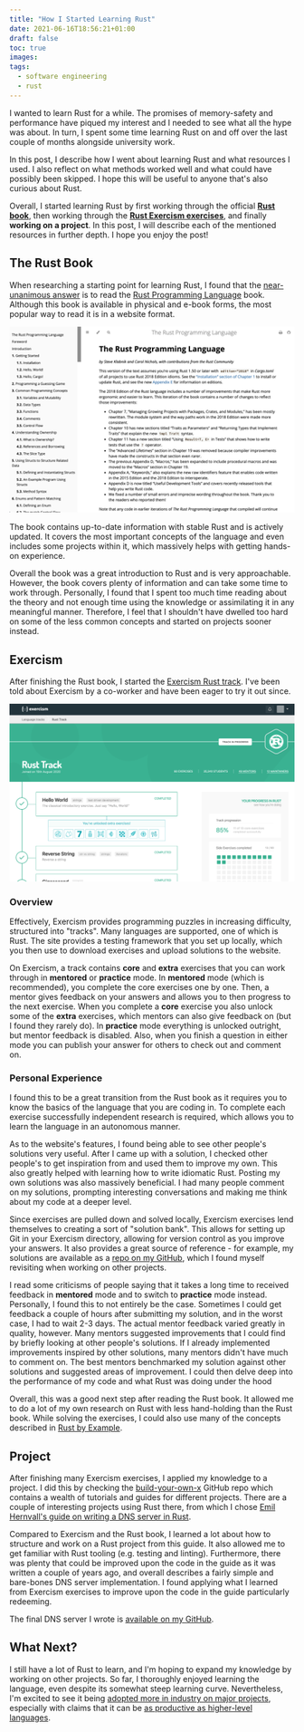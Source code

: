 ```yaml
---
title: "How I Started Learning Rust"
date: 2021-06-16T18:56:21+01:00
draft: false
toc: true
images:
tags:
  - software engineering
  - rust
---
```


I wanted to learn Rust for a while. The promises of memory-safety and performance have piqued my interest and I needed to see what all the hype was about. In turn, I spent some time learning Rust on and off over the last couple of months alongside university work.

In this post, I describe how I went about learning Rust and what resources I used. I also reflect on what methods worked well and what could have possibly been skipped. I hope this will be useful to anyone that's also curious about Rust.

Overall, I started learning Rust by first working through the official [**Rust book**](https://doc.rust-lang.org/book/), then working through the [**Rust Exercism exercises**](https://exercism.io/my/tracks/rust), and finally **working on a project**. In this post, I will describe each of the mentioned resources in further depth. I hope you enjoy the post!

## The Rust Book

When researching a starting point for learning Rust, I found that the [near-unanimous answer](https://www.reddit.com/r/rust/comments/en3wjg/best_way_to_start_learning_rust/) is to read the [Rust Programming Language](https://doc.rust-lang.org/book/) book. Although this book is available in physical and e-book forms, the most popular way to read it is in a website format.

![The Rust Book Screenshot](img/book.png)

The book contains up-to-date information with stable Rust and is actively updated. It covers the most important concepts of the language and even includes some projects within it, which massively helps with getting hands-on experience.

Overall the book was a great introduction to Rust and is very approachable. However, the book covers plenty of information and can take some time to work through. Personally, I found that I spent too much time reading about the theory and not enough time using the knowledge or assimilating it in any meaningful manner. Therefore, I feel that I shouldn't have dwelled too hard on some of the less common concepts and started on projects sooner instead.

## Exercism

After finishing the Rust book, I started the [Exercism Rust track](https://exercism.io/my/tracks/rust). I've been told about Exercism by a co-worker and have been eager to try it out since.

![Exercism Screenshot](img/exercism.png)

### Overview

Effectively, Exercism provides programming puzzles in increasing difficulty, structured into "tracks". Many languages are supported, one of which is Rust. The site provides a testing framework that you set up locally, which you then use to download exercises and upload solutions to the website.

On Exercism, a track contains **core** and **extra** exercises that you can work through in **mentored** or **practice** mode. In **mentored** mode (which is recommended), you complete the core exercises one by one. Then, a mentor gives feedback on your answers and allows you to then progress to the next exercise. When you complete a **core** exercise you also unlock some of the **extra** exercises, which mentors can also give feedback on (but I found they rarely do). In **practice** mode everything is unlocked outright, but mentor feedback is disabled. Also, when you finish a question in either mode you can publish your answer for others to check out and comment on.

### Personal Experience

I found this to be a great transition from the Rust book as it requires you to know the basics of the language that you are coding in. To complete each exercise successfully independent research is required, which allows you to learn the language in an autonomous manner.

As to the website's features, I found being able to see other people's solutions very useful. After I came up with a solution, I checked other people's to get inspiration from and used them to improve my own. This also greatly helped with learning how to write idiomatic Rust. Posting my own solutions was also massively beneficial. I had many people comment on my solutions, prompting interesting conversations and making me think about my code at a deeper level.

Since exercises are pulled down and solved locally, Exercism exercises lend themselves to creating a sort of "solution bank". This allows for setting up Git in your Exercism directory, allowing for version control as you improve your answers. It also provides a great source of reference - for example, my solutions are available as a [repo on my GitHub](https://github.com/dominikrys/rust-exercism), which I found myself revisiting when working on other projects.

I read some criticisms of people saying that it takes a long time to received feedback in **mentored** mode and to switch to **practice** mode instead. Personally, I found this to not entirely be the case. Sometimes I could get feedback a couple of hours after submitting my solution, and in the worst case, I had to wait 2-3 days. The actual mentor feedback varied greatly in quality, however. Many mentors suggested improvements that I could find by briefly looking at other people's solutions. If I already implemented improvements inspired by other solutions, many mentors didn't have much to comment on. The best mentors benchmarked my solution against other solutions and suggested areas of improvement. I could then delve deep into the performance of my code and what Rust was doing under the hood

Overall, this was a good next step after reading the Rust book. It allowed me to do a lot of my own research on Rust with less hand-holding than the Rust book. While solving the exercises, I could also use many of the concepts described in [Rust by Example](https://doc.rust-lang.org/rust-by-example/).

## Project

After finishing many Exercism exercises, I applied my knowledge to a project. I did this by checking the [build-your-own-x](https://github.com/danistefanovic/build-your-own-x) GitHub repo which contains a wealth of tutorials and guides for different projects. There are a couple of interesting projects using Rust there, from which I chose [Emil Hernvall's guide on writing a DNS server in Rust](https://github.com/EmilHernvall/dnsguide/blob/master/README.md).

Compared to Exercism and the Rust book, I learned a lot about how to structure and work on a Rust project from this guide. It also allowed me to get familiar with Rust tooling (e.g. testing and linting). Furthermore, there was plenty that could be improved upon the code in the guide as it was written a couple of years ago, and overall describes a fairly simple and bare-bones DNS server implementation. I found applying what I learned from Exercism exercises to improve upon the code in the guide particularly redeeming.

The final DNS server I wrote is [available on my GitHub](https://github.com/dominikrys/dns-server).

## What Next?

I still have a lot of Rust to learn, and I'm hoping to expand my knowledge by working on other projects. So far, I thoroughly enjoyed learning the language, even despite its somewhat steep learning curve. Nevertheless, I'm excited to see it being [adopted more in industry on major projects](https://www.zdnet.com/article/google-backs-effort-to-bring-rust-to-the-linux-kernel/), especially with claims that it can be [as productive as higher-level languages](https://ferrous-systems.com/blog/rust-as-productive-as-kotlin/).
